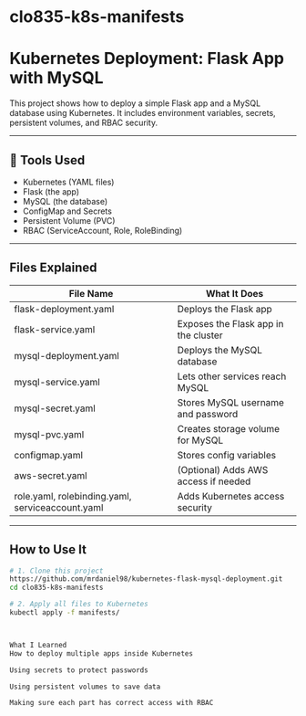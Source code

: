 # clo835-k8s-manifests
# Kubernetes Deployment: Flask App with MySQL

This project shows how to deploy a simple Flask app and a MySQL database using Kubernetes. It includes environment variables, secrets, persistent volumes, and RBAC security.

---

## 🔧 Tools Used
- Kubernetes (YAML files)
- Flask (the app)
- MySQL (the database)
- ConfigMap and Secrets
- Persistent Volume (PVC)
- RBAC (ServiceAccount, Role, RoleBinding)

---

## Files Explained

| File Name | What It Does |
|-----------|----------------|
| flask-deployment.yaml | Deploys the Flask app |
| flask-service.yaml | Exposes the Flask app in the cluster |
| mysql-deployment.yaml | Deploys the MySQL database |
| mysql-service.yaml | Lets other services reach MySQL |
| mysql-secret.yaml | Stores MySQL username and password |
| mysql-pvc.yaml | Creates storage volume for MySQL |
| configmap.yaml | Stores config variables |
| aws-secret.yaml | (Optional) Adds AWS access if needed |
| role.yaml, rolebinding.yaml, serviceaccount.yaml | Adds Kubernetes access security |

---

##  How to Use It

```bash
# 1. Clone this project
https://github.com/mrdaniel98/kubernetes-flask-mysql-deployment.git
cd clo835-k8s-manifests

# 2. Apply all files to Kubernetes
kubectl apply -f manifests/



What I Learned
How to deploy multiple apps inside Kubernetes

Using secrets to protect passwords

Using persistent volumes to save data

Making sure each part has correct access with RBAC
